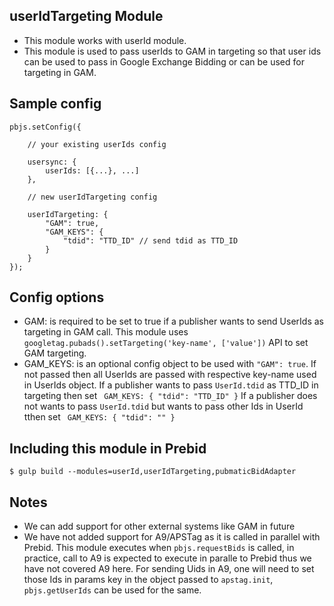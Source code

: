 ## userIdTargeting Module
- This module works with userId module.
- This module is used to pass userIds to GAM in targeting so that user ids can be used to pass in Google Exchange Bidding or can be used for targeting in GAM.

## Sample config
```
pbjs.setConfig({

	// your existing userIds config

	usersync: {
		userIds: [{...}, ...]
	},

	// new userIdTargeting config

	userIdTargeting: {
		"GAM": true,
		"GAM_KEYS": {
			"tdid": "TTD_ID" // send tdid as TTD_ID
		}
	}
});
```

## Config options
- GAM: is required to be set to true if a publisher wants to send UserIds as targeting in GAM call. This module uses ``` googletag.pubads().setTargeting('key-name', ['value']) ``` API to set GAM targeting.
- GAM_KEYS: is an optional config object to be used with ``` "GAM": true ```. If not passed then all UserIds are passed with respective key-name used in UserIds object.
If a publisher wants to pass ```UserId.tdid``` as TTD_ID in targeting then set  ``` GAM_KEYS: { "tdid": "TTD_ID" }```
If a publisher does not wants to pass ```UserId.tdid``` but wants to pass other Ids in UserId tthen set ``` GAM_KEYS: { "tdid": "" }```

## Including this module in Prebid
``` $ gulp build --modules=userId,userIdTargeting,pubmaticBidAdapter ```

## Notes
- We can add support for other external systems like GAM in future
- We have not added support for A9/APSTag as it is called in parallel with Prebid. This module executes when ```pbjs.requestBids``` is called, in practice, call to A9 is expected to execute in paralle to Prebid thus we have not covered A9 here. For sending Uids in A9, one will need to set those Ids in params key in the object passed to ```apstag.init```, ```pbjs.getUserIds``` can be used for the same. 
